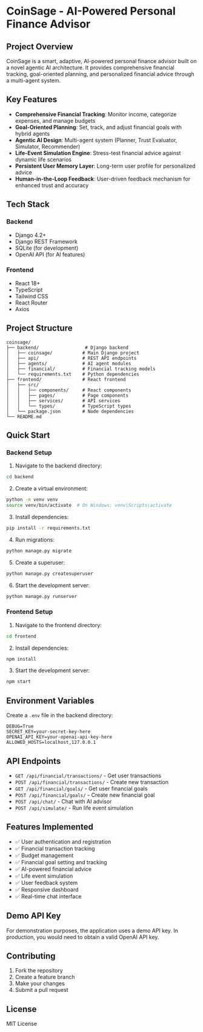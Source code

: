 # CoinSage - AI-Powered Personal Finance Advisor

## Project Overview

CoinSage is a smart, adaptive, AI-powered personal finance advisor built on a novel agentic AI architecture. It provides comprehensive financial tracking, goal-oriented planning, and personalized financial advice through a multi-agent system.

## Key Features

- **Comprehensive Financial Tracking**: Monitor income, categorize expenses, and manage budgets
- **Goal-Oriented Planning**: Set, track, and adjust financial goals with hybrid agents
- **Agentic AI Design**: Multi-agent system (Planner, Trust Evaluator, Simulator, Recommender)
- **Life-Event Simulation Engine**: Stress-test financial advice against dynamic life scenarios
- **Persistent User Memory Layer**: Long-term user profile for personalized advice
- **Human-in-the-Loop Feedback**: User-driven feedback mechanism for enhanced trust and accuracy

## Tech Stack

### Backend
- Django 4.2+
- Django REST Framework
- SQLite (for development)
- OpenAI API (for AI features)

### Frontend
- React 18+
- TypeScript
- Tailwind CSS
- React Router
- Axios

## Project Structure

```
coinsage/
├── backend/                 # Django backend
│   ├── coinsage/           # Main Django project
│   ├── api/                # REST API endpoints
│   ├── agents/             # AI agent modules
│   ├── financial/          # Financial tracking models
│   └── requirements.txt    # Python dependencies
├── frontend/               # React frontend
│   ├── src/
│   │   ├── components/     # React components
│   │   ├── pages/          # Page components
│   │   ├── services/       # API services
│   │   └── types/          # TypeScript types
│   └── package.json        # Node dependencies
└── README.md
```

## Quick Start

### Backend Setup

1. Navigate to the backend directory:
```bash
cd backend
```

2. Create a virtual environment:
```bash
python -m venv venv
source venv/bin/activate  # On Windows: venv\Scripts\activate
```

3. Install dependencies:
```bash
pip install -r requirements.txt
```

4. Run migrations:
```bash
python manage.py migrate
```

5. Create a superuser:
```bash
python manage.py createsuperuser
```

6. Start the development server:
```bash
python manage.py runserver
```

### Frontend Setup

1. Navigate to the frontend directory:
```bash
cd frontend
```

2. Install dependencies:
```bash
npm install
```

3. Start the development server:
```bash
npm start
```

## Environment Variables

Create a `.env` file in the backend directory:

```
DEBUG=True
SECRET_KEY=your-secret-key-here
OPENAI_API_KEY=your-openai-api-key-here
ALLOWED_HOSTS=localhost,127.0.0.1
```

## API Endpoints

- `GET /api/financial/transactions/` - Get user transactions
- `POST /api/financial/transactions/` - Create new transaction
- `GET /api/financial/goals/` - Get user financial goals
- `POST /api/financial/goals/` - Create new financial goal
- `POST /api/chat/` - Chat with AI advisor
- `POST /api/simulate/` - Run life event simulation

## Features Implemented

- ✅ User authentication and registration
- ✅ Financial transaction tracking
- ✅ Budget management
- ✅ Financial goal setting and tracking
- ✅ AI-powered financial advice
- ✅ Life event simulation
- ✅ User feedback system
- ✅ Responsive dashboard
- ✅ Real-time chat interface

## Demo API Key

For demonstration purposes, the application uses a demo API key. In production, you would need to obtain a valid OpenAI API key.

## Contributing

1. Fork the repository
2. Create a feature branch
3. Make your changes
4. Submit a pull request

## License

MIT License 